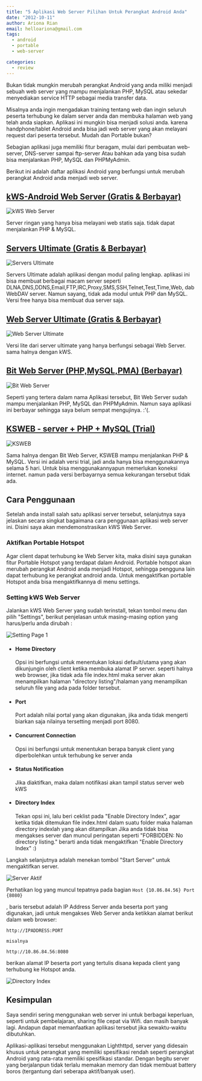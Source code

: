 ```yaml
---
title: "5 Aplikasi Web Server Pilihan Untuk Perangkat Android Anda"
date: "2012-10-11"
author: Ariona Rian
email: helloariona@gmail.com
tags: 
  - android
  - portable
  - web-server

categories: 
  - review
---
```


Bukan tidak mungkin merubah perangkat Android yang anda miliki menjadi sebuah web server yang mampu menjalankan PHP, MySQL atau sekedar menyediakan service HTTP sebagai media transfer data.

Misalnya anda ingin mengadakan training tentang web dan ingin seluruh peserta terhubung ke dalam server anda dan membuka halaman web yang telah anda siapkan. Aplikasi ini mungkin bisa menjadi solusi anda. karena handphone/tablet Android anda bisa jadi web server yang akan melayani request dari peserta tersebut. Mudah dan Portable bukan?

Sebagian aplikasi juga memiliki fitur beragam, mulai dari pembuatan web-server, DNS-server sampai ftp-server Atau bahkan ada yang bisa sudah bisa menjalankan PHP, MySQL dan PHPMyAdmin.

Berikut ini adalah daftar aplikasi Android yang berfungsi untuk merubah perangkat Android anda menjadi web server.

## [kWS-Android Web Server (Gratis & Berbayar)](https://play.google.com/store/apps/details?id=org.xeustechnologies.android.kws&feature=search_result)

![kWS Web Server](/assets/img/kWS.png)

Server ringan yang hanya bisa melayani web statis saja. tidak dapat menjalankan PHP & MySQL.

## [Servers Ultimate (Gratis & Berbayar)](https://play.google.com/store/apps/details?id=com.icecoldapps.serversultimate&feature=search_result)

![Servers Ultimate](/assets/img/Server%2520Ultimate.jpg)

Servers Ultimate adalah aplikasi dengan modul paling lengkap. aplikasi ini bisa membuat berbagai macam server seperti DLNA,DNS,DDNS,Email,FTP,IRC,Proxy,SMS,SSH,Telnet,Test,Time,Web, dab WebDAV server. Namun sayang, tidak ada modul untuk PHP dan MySQL. Versi free hanya bisa membuat dua server saja.

## [Web Server Ultimate (Gratis & Berbayar)](https://play.google.com/store/apps/details?id=com.icecoldapps.webserverultimate&feature=search_result)

![Web Server Ultimate](/assets/img/Web%2520Server%2520Ultimate.jpg)

Versi lite dari server ultimate yang hanya berfungsi sebagai Web Server. sama halnya dengan kWS.

## [Bit Web Server (PHP,MySQL,PMA) (Berbayar)](https://play.google.com/store/apps/details?id=com.andi.serverweb&feature=search_result)

![Bit Web Server](/assets/img/Bit%2520Web%2520Server.jpg)

Seperti yang tertera dalam nama Aplikasi tersebut, Bit Web Server sudah mampu menjalankan PHP, MySQL dan PHPMyAdmin. Namun saya aplikasi ini berbayar sehingga saya belum sempat mengujinya. :'(.

## [KSWEB - server + PHP + MySQL (Trial)](https://play.google.com/store/apps/details?id=ru.kslabs.ksweb&feature=search_result)

![KSWEB](/assets/img/KS%2520Web%2520Server.png)

Sama halnya dengan Bit Web Server, KSWEB mampu menjalankan PHP & MySQL. Versi ini adalah versi trial, jadi anda hanya bisa menggunakannya selama 5 hari. Untuk bisa menggunakannyapun memerlukan koneksi internet. namun pada versi berbayarnya semua kekurangan tersebut tidak ada.

## Cara Penggunaan

Setelah anda install salah satu aplikasi server tersebut, selanjutnya saya jelaskan secara singkat bagaimana cara penggunaan aplikasi web server ini. Disini saya akan mendemonstrasikan kWS Web Server.

### Aktifkan Portable Hotspot

Agar client dapat terhubung ke Web Server kita, maka disini saya gunakan fitur Portable Hotspot yang terdapat dalam Android. Portable hotspot akan merubah perangkat Android anda menjadi Hotspot, sehingga pengguna lain dapat terhubung ke perangkat android anda. Untuk mengaktifkan portable Hotspot anda bisa mengaktifkannya di menu settings.

### Setting kWS Web Server

Jalankan kWS Web Server yang sudah terinstall, tekan tombol menu dan pilih "Settings", berikut penjelasan untuk masing-masing option yang harus/perlu anda dirubah :

![Setting Page 1](/assets/img/Screenshot_2012-10-10-22-16-34.png)

- #### Home Directory
    
    Opsi ini berfungsi untuk menentukan lokasi default/utama yang akan dikunjungin oleh client ketika membuka alamat IP server. seperti halnya web browser, jika tidak ada file index.html maka server akan menampilkan halaman "directory listing"/halaman yang menampilkan seluruh file yang ada pada folder tersebut.
- #### Port
    
    Port adalah nilai portal yang akan digunakan, jika anda tidak mengerti biarkan saja nilainya tersetting menjadi port 8080.
- #### Concurrent Connection
    
    Opsi ini berfungsi untuk menentukan berapa banyak client yang diperbolehkan untuk terhubung ke server anda
- #### Status Notification
    
    Jika diaktifkan, maka dalam notifikasi akan tampil status server web kWS
- #### Directory Index
    
    Tekan opsi ini, lalu beri ceklist pada "Enable Directory Index", agar ketika tidak ditemukan file index.html dalam suatu folder maka halaman directory indexlah yang akan ditampilkan Jika anda tidak bisa mengakses server dan muncul peringatan seperti "FORBIDDEN: No directory listing." berarti anda tidak mengaktifkan "Enable Directory Index" :)

Langkah selanjutnya adalah menekan tombol "Start Server" untuk mengaktifkan server.

![Server Aktif](/assets/img/Screenshot_2012-10-10-22-17-06.png)

Perhatikan log yang muncul tepatnya pada bagian `Host {10.86.84.56} Port {8080}`

, baris tersebut adalah IP Address Server anda beserta port yang digunakan, jadi untuk mengakses Web Server anda ketikkan alamat berikut dalam web browser:

    http://IPADDRESS:PORT

    misalnya

    http://10.86.84.56:8080

berikan alamat IP beserta port yang tertulis disana kepada client yang terhubung ke Hotspot anda.

![Directory Index](/assets/img/directory%2520listing.png)

## Kesimpulan

Saya sendiri sering menggunakan web server ini untuk berbagai keperluan, seperti untuk pembelajaran, sharing file cepat via Wifi. dan masih banyak lagi. Andapun dapat memanfaatkan aplikasi tersebut jika sewaktu-waktu dibutuhkan.

Aplikasi-aplikasi tersebut menggunakan Lighthttpd, server yang didesain khusus untuk perangkat yang memiliki spesifikasi rendah seperti perangkat Android yang rata-rata memiliki spesifikasi standar. Dengan begitu server yang berjalanpun tidak terlalu memakan memory dan tidak membuat battery boros (tergantung dari seberapa aktif/banyak user).
